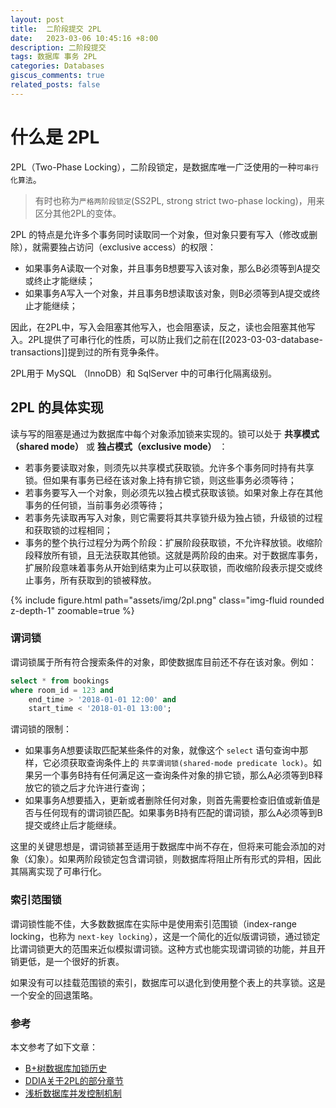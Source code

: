 ```yaml
---
layout: post
title:  二阶段提交 2PL
date:   2023-03-06 10:45:16 +8:00
description: 二阶段提交
tags: 数据库 事务 2PL
categories: Databases
giscus_comments: true
related_posts: false
---
```


# 什么是 2PL

2PL（Two-Phase Locking），二阶段锁定，是数据库唯一广泛使用的一种`可串行化算法`。

> 有时也称为`严格两阶段锁定`(SS2PL, strong strict two-phase locking)，用来区分其他2PL的变体。

2PL 的特点是允许多个事务同时读取同一个对象，但对象只要有写入（修改或删除），就需要独占访问（exclusive access）的权限：

* 如果事务A读取一个对象，并且事务B想要写入该对象，那么B必须等到A提交或终止才能继续；
* 如果事务A写入一个对象，并且事务B想读取该对象，则B必须等到A提交或终止才能继续；

因此，在2PL中，写入会阻塞其他写入，也会阻塞读，反之，读也会阻塞其他写入。2PL提供了可串行化的性质，可以防止我们之前在[[2023-03-03-database-transactions]]提到过的所有竞争条件。

2PL用于 MySQL （InnoDB）和 SqlServer 中的可串行化隔离级别。

## 2PL 的具体实现

读与写的阻塞是通过为数据库中每个对象添加锁来实现的。锁可以处于 **共享模式（shared mode）** 或 **独占模式（exclusive mode）** ：

* 若事务要读取对象，则须先以共享模式获取锁。允许多个事务同时持有共享锁。但如果有事务已经在该对象上持有排它锁，则这些事务必须等待；
* 若事务要写入一个对象，则必须先以独占模式获取该锁。如果对象上存在其他事务的任何锁，当前事务必须等待；
* 若事务先读取再写入对象，则它需要将其共享锁升级为独占锁，升级锁的过程和获取锁的过程相同；
* 事务的整个执行过程分为两个阶段：扩展阶段获取锁，不允许释放锁。收缩阶段释放所有锁，且无法获取其他锁。这就是两阶段的由来。对于数据库事务，扩展阶段意味着事务从开始到结束为止可以获取锁，而收缩阶段表示提交或终止事务，所有获取到的锁被释放。


{% include figure.html path="assets/img/2pl.png" class="img-fluid rounded z-depth-1" zoomable=true %}

### 谓词锁

谓词锁属于所有符合搜索条件的对象，即使数据库目前还不存在该对象。例如：


```sql
select * from bookings
where room_id = 123 and 
	end_time > '2018-01-01 12:00' and 
	start_time < '2018-01-01 13:00';
```


谓词锁的限制：

* 如果事务A想要读取匹配某些条件的对象，就像这个 `select` 语句查询中那样，它必须获取查询条件上的 `共享谓词锁(shared-mode predicate lock)`。如果另一个事务B持有任何满足这一查询条件对象的排它锁，那么A必须等到B释放它的锁之后才允许进行查询；
* 如果事务A想要插入，更新或者删除任何对象，则首先需要检查旧值或新值是否与任何现有的谓词锁匹配。如果事务B持有匹配的谓词锁，那么A必须等到B提交或终止后才能继续。

这里的关键思想是，谓词锁甚至适用于数据库中尚不存在，但将来可能会添加的对象（幻象）。如果两阶段锁定包含谓词锁，则数据库将阻止所有形式的异相，因此其隔离实现了可串行化。

### 索引范围锁

谓词锁性能不佳，大多数数据库在实际中是使用索引范围锁（index-range locking，也称为 `next-key locking`），这是一个简化的近似版谓词锁，通过锁定比谓词锁更大的范围来近似模拟谓词锁。这种方式也能实现谓词锁的功能，并且开销更低，是一个很好的折衷。

如果没有可以挂载范围锁的索引，数据库可以退化到使用整个表上的共享锁。这是一个安全的回退策略。


### 参考

本文参考了如下文章：

* [B+树数据库加锁历史](https://catkang.github.io/2022/01/27/btree-lock.html)
* [DDIA关于2PL的部分章节](https://vonng.github.io/ddia/#/ch7?id=%e4%b8%a4%e9%98%b6%e6%ae%b5%e9%94%81%e5%ae%9a)
* [浅析数据库并发控制机制](https://catkang.github.io/2018/09/19/concurrency-control.html)